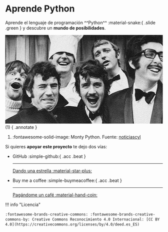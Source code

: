 # Aprende Python

Aprende el lenguaje de programación ^^Python^^ :material-snake:{ .slide .green } y descubre un **mundo de posibilidades**.

![Monty Python](assets/images/monty-python.jpg)
(1)
{ .annotate }

1. :fontawesome-solid-image: Monty Python. Fuente: [noticiascyl](https://www.noticiascyl.com/t/1700231/monty-python-vuelven-leon)

Si quieres **apoyar este proyecto** te dejo dos vías:

<div class="grid cards" markdown>

-   GitHub :simple-github:{ .acc .beat }


    ---

    [Dando una estrella :material-star-plus:](https://github.com/sdelquin/aprendepython)

-   Buy me a coffee :simple-buymeacoffee:{ .acc .beat }
    
    ---

    [Pagándome un café :material-hand-coin:](buymeacoffee.com/sdelquin)

</div>

!!! info "Licencia"

    :fontawesome-brands-creative-commons: :fontawesome-brands-creative-commons-by: Creative Commons Reconocimiento 4.0 Internacional: [CC BY 4.0](https://creativecommons.org/licenses/by/4.0/deed.es_ES)

